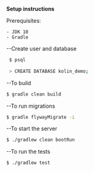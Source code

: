 <b>Setup instructions</b>

Prerequisites:

    - JDK 10
    - Gradle

--Create user and database
```sh
 $ psql
 
 > CREATE DATABASE kolin_demo;
```

--To build
```sh
$ gradle clean build
```

--To run migrations
```sh
$ gradle flywayMigrate -i
```

--To start the server
```sh
$ ./gradlew clean bootRun
```

--To run the tests
```sh
$ ./gradlew test
```